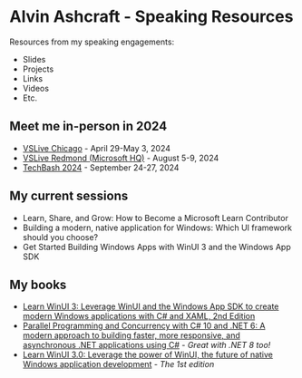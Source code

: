 # Alvin Ashcraft - Speaking Resources

Resources from my speaking engagements:

- Slides
- Projects
- Links
- Videos
- Etc.

## Meet me in-person in 2024

- [VSLive Chicago](https://vslive.com/events/chicago-2024/home.aspx) - April 29-May 3, 2024
- [VSLive Redmond (Microsoft HQ)](https://vslive.com/events/microsofthq-2024/home.aspx) - August 5-9, 2024
- [TechBash 2024](https://techbash.com/) - September 24-27, 2024

## My current sessions

- Learn, Share, and Grow: How to Become a Microsoft Learn Contributor
- Building a modern, native application for Windows: Which UI framework should you choose?
- Get Started Building Windows Apps with WinUI 3 and the Windows App SDK

## My books

- [Learn WinUI 3: Leverage WinUI and the Windows App SDK to create modern Windows applications with C# and XAML, 2nd Edition](https://www.amazon.com/Learn-WinUI-Leverage-Windows-applications/dp/1805120069/)
- [Parallel Programming and Concurrency with C# 10 and .NET 6: A modern approach to building faster, more responsive, and asynchronous .NET applications using C#](https://www.amazon.com/Parallel-Programming-Concurrency-NET-asynchronous/dp/1803243678/) - *Great with .NET 8 too!*
- [Learn WinUI 3.0: Leverage the power of WinUI, the future of native Windows application development](https://www.amazon.com/Learn-WinUI-3-0-application-development/dp/1800208669/) - *The 1st edition*
